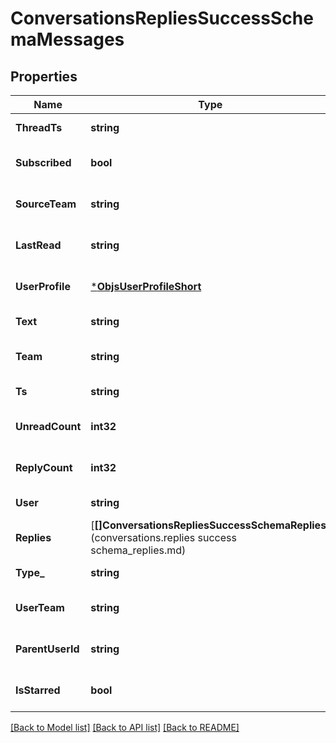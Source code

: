 # ConversationsRepliesSuccessSchemaMessages

## Properties
Name | Type | Description | Notes
------------ | ------------- | ------------- | -------------
**ThreadTs** | **string** |  | [default to null]
**Subscribed** | **bool** |  | [optional] [default to null]
**SourceTeam** | **string** |  | [optional] [default to null]
**LastRead** | **string** |  | [optional] [default to null]
**UserProfile** | [***ObjsUserProfileShort**](objs_user_profile_short.md) |  | [optional] [default to null]
**Text** | **string** |  | [default to null]
**Team** | **string** |  | [optional] [default to null]
**Ts** | **string** |  | [default to null]
**UnreadCount** | **int32** |  | [optional] [default to null]
**ReplyCount** | **int32** |  | [optional] [default to null]
**User** | **string** |  | [default to null]
**Replies** | [**[]ConversationsRepliesSuccessSchemaReplies**](conversations.replies success schema_replies.md) |  | [optional] [default to null]
**Type_** | **string** |  | [default to null]
**UserTeam** | **string** |  | [optional] [default to null]
**ParentUserId** | **string** |  | [optional] [default to null]
**IsStarred** | **bool** |  | [optional] [default to null]

[[Back to Model list]](../README.md#documentation-for-models) [[Back to API list]](../README.md#documentation-for-api-endpoints) [[Back to README]](../README.md)


